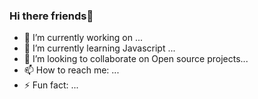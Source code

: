 ### Hi there friends👋


- 🔭 I’m currently working on ...
- 🌱 I’m currently learning Javascript ...
- 👯 I’m looking to collaborate on Open source projects...
- 📫 How to reach me: ...
- ⚡ Fun fact: ...
